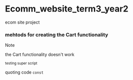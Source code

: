 # Ecomm_website_term3_year2
 ecom site project

### mehtods for creating the Cart functionality

>[!Note]
>the Cart functionality doesn't work 

<sup>testing super script</sup>

quoting code `const`